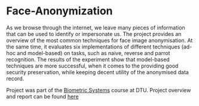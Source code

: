 # Face-Anonymization

As we browse through the internet, we leave many pieces of information that can be used to identify or impersonate us. The project provides an overview of the most common techniques for face image anonymisation. At the same time, it evaluates six implementations of different techniques (ad-hoc and model-based) on tasks, such as naive, reverse and parrot recognition. The results of the experiment show that model-based techniques are more successful, when it comes to the providing good security preservation, while keeping decent utility of the anonymised data record.

Project was part of the [Biometric Systems](https://kurser.dtu.dk/course/02238) course at DTU. Project overview and report can be found [here](https://github.com/carlomarxdk/Face-Anonymization/blob/master/Biometrics_Project.pdf)
